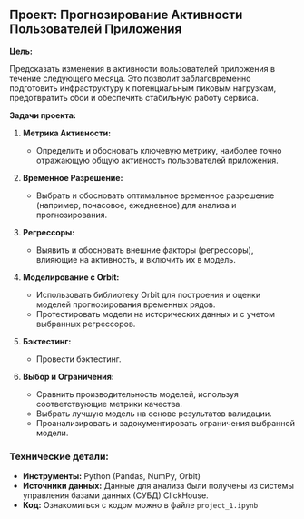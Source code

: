 ## Проект: Прогнозирование Активности Пользователей Приложения

**Цель:**

Предсказать изменения в активности пользователей приложения в течение следующего месяца. Это позволит заблаговременно подготовить инфраструктуру к потенциальным пиковым нагрузкам, предотвратить сбои и обеспечить стабильную работу сервиса.

**Задачи проекта:**

1.  **Метрика Активности:**
    *   Определить и обосновать ключевую метрику, наиболее точно отражающую общую активность пользователей приложения.

2.  **Временное Разрешение:**
    *   Выбрать и обосновать оптимальное временное разрешение (например, почасовое, ежедневное) для анализа и прогнозирования.

3.  **Регрессоры:**
    *   Выявить и обосновать внешние факторы (регрессоры), влияющие на активность, и включить их в модель.

4.  **Моделирование с Orbit:**
    *   Использовать библиотеку Orbit для построения и оценки моделей прогнозирования временных рядов.
    *   Протестировать модели на исторических данных и с учетом выбранных регрессоров.

5.  **Бэктестинг:**
    *   Провести бэктестинг.

6.  **Выбор и Ограничения:**
    *   Сравнить производительность моделей, используя соответствующие метрики качества.
    *   Выбрать лучшую модель на основе результатов валидации.
    *   Проанализировать и задокументировать ограничения выбранной модели.

### Технические детали:
*   **Инструменты:** Python (Pandas, NumPy, Orbit)
*   **Источники данных:** Данные для анализа были получены из системы управления базами данных (СУБД) ClickHouse.
*   **Код:** Ознакомиться с кодом можно в файле `project_1.ipynb`
